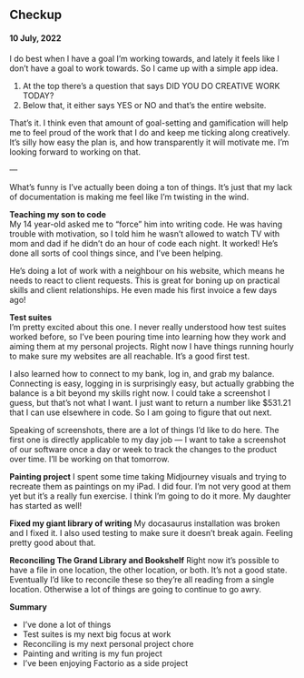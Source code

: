 
## Checkup
#### 10 July, 2022

I do best when I have a goal I’m working towards, and lately it feels like I don’t have a goal to work towards. So I came up with a simple app idea.

1. At the top there’s a question that says DID YOU DO CREATIVE WORK TODAY?
2. Below that, it either says YES or NO and that’s the entire website.

That’s it. I think even that amount of goal-setting and gamification will help me to feel proud of the work that I do and keep me ticking along creatively. It’s silly how easy the plan is, and how transparently it will motivate me. I’m looking forward to working on that.

—

What’s funny is I’ve actually been doing a ton of things. It’s just that my lack of documentation is making me feel like I’m twisting in the wind. 

**Teaching my son to code**  
My 14 year-old asked me to “force” him into writing code. He was having trouble with motivation, so I told him he wasn’t allowed to watch TV with mom and dad if he didn’t do an hour of code each night. It worked! He’s done all sorts of cool things since, and I’ve been helping.

He’s doing a lot of work with a neighbour on his website, which means he needs to react to client requests. This is great for boning up on practical skills and client relationships. He even made his first invoice a few days ago!

**Test suites**  
I’m pretty excited about this one. I never really understood how test suites worked before, so I’ve been pouring time into learning how they work and aiming them at my personal projects. Right now I have things running hourly to make sure my websites are all reachable. It’s a good first test.

I also learned how to connect to my bank, log in, and grab my balance. Connecting is easy, logging in is surprisingly easy, but actually grabbing the balance is a bit beyond my skills right now. I could take a screenshot I guess, but that’s not what I want. I just want to return a number like $531.21 that I can use elsewhere in code. So I am going to figure that out next.

Speaking of screenshots, there are a lot of things I’d like to do here. The first one is directly applicable to my day job — I want to take a screenshot of our software once a day or week to track the changes to the product over time. I’ll be working on that tomorrow.

**Painting project**
I spent some time taking Midjourney visuals and trying to recreate them as paintings on my iPad. I did four. I’m not very good at them yet but it’s a really fun exercise. I think I’m going to do it more. My daughter has started as well!

**Fixed my giant library of writing**
My docasaurus installation was broken and I fixed it. I also used testing to make sure it doesn’t break again. Feeling pretty good about that.

**Reconciling The Grand Library and Bookshelf**
Right now it’s possible to have a file in one location, the other location, or both. It’s not a good state. Eventually I’d like to reconcile these so they’re all reading from a single location. Otherwise a lot of things are going to continue to go awry.

**Summary**
* I’ve done a lot of things
* Test suites is my next big focus at work
* Reconciling is my next personal project chore
* Painting and writing is my fun project
* I’ve been enjoying Factorio as a side project



